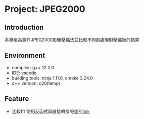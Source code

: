 # Project: JPEG2000 
## Introduction
本專案為實作JPEG2000影像壓縮法並比較不同前處理對壓縮後的結果
## Environment
* compiler: g++ 12.2.0
* IDE: vscode
* building tools: ninja 1.11.0, cmake 3.24.0
* c++ version: c20(temp)
## Feature
* 比較fft 使用反函式與直接轉換的差別[link](../note.md#fourier)